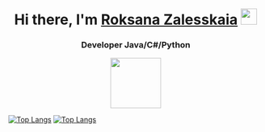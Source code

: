 
<h1 align="center"> Hi there, I'm <a href="https://t.me/SchischkiIT" target="_blank">Roksana Zalesskaia</a> 
<img src="https://github.com/blackcater/blackcater/raw/main/images/Hi.gif" height="32"/></h1>
<h3 align="center">Developer Java/C#/Python</h3>
<div id="header" align="center">
  <img src="https://srv2.imgonline.com.ua/result_img/imgonline-com-ua-GIF-Animation-9CUwz2Ry7YAiAlUi.gif" width="100"/>
</div>

[![Top Langs](https://github-readme-stats.vercel.app/api/top-langs/?username=roksikod&layout=compact)](https://github.com/roksikod/github-readme-stats) [![Top Langs](https://github-readme-stats.vercel.app/api/top-langs/?username=roksikod)](https://github.com/roksikod/github-readme-stats)  



<!--
**Roksikod/Roksikod** is a ✨ _special_ ✨ repository because its `README.md` (this file) appears on your GitHub profile.

Here are some ideas to get you started:

- 🔭 I’m currently working on ...
- 🌱 I’m currently learning Spring, SQL
- 👯 I’m looking to collaborate on ...
- 🤔 I’m looking for help with ...
- 💬 Ask me about ...
- 📫 How to reach me: ...
- 😄 Pronouns: ...
- ⚡ Fun fact: ...
-->



